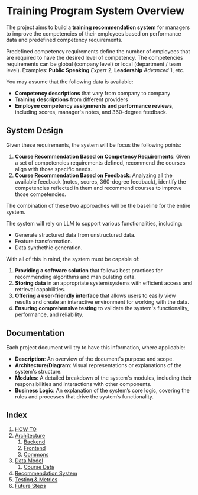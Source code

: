 # **Training Program System Overview**

The project aims to build a **training recommendation system** for managers to improve the competencies of their employees based on performance data and predefined competency requirements.

Predefined competency requirements define the number of employees that are required to have the desired level of competency. The competencies requirements can be global (company level) or local (department / team level).
Examples: **Public Speaking** *Expert* 2, **Leadership** *Advanced* 1, etc.

You may assume that the following data is available:

- **Competency descriptions** that vary from company to company
- **Training descriptions** from different providers
- **Employee competency assignments and performance reviews**, including scores, manager's notes, and 360-degree feedback.

## System Design

Given these requirements, the system will be focus the following points:

1. **Course Recommendation Based on Competency Requirements**: Given a set of competencies requirements defined, recommend the courses align with those specific needs.
2. **Course Recommendation Based on Feedback**: Analyzing all the available feedback (notes, scores, 360-degree feedback), identify the competencies reflected in them and recommend courses to improve those competencies.

The combination of these two approaches will be the baseline for the entire system.

The system will rely on LLM to support various functionalities, including:

- Generate structured data from unstructured data.
- Feature transformation.
- Data synthethic generation.

With all of this in mind, the system must be capable of:
1. **Providing a software solution** that follows best practices for recommending algorithms and manipulating data.
2. **Storing data** in an appropriate system/systems with efficient access and retrieval capabilities.
3. **Offering a user-friendly interface** that allows users to easily view results and create an interactive environment for working with the data.
4. **Ensuring comprehensive testing** to validate the system's functionality, performance, and reliability.

## Documentation

Each project document will try to have this information, where applicable:

- **Description**: An overview of the document's purpose and scope.
- **Architecture/Diagram**: Visual representations or explanations of the system's structure.
- **Modules**: A detailed breakdown of the system's modules, including their responsibilities and interactions with other components.
- **Business Logic**: An explanation of the system’s core logic, covering the rules and processes that drive the system’s functionality.

## Index

1. [HOW TO](docs/0100_how_to.md)
2. [Architecture](docs/0200_architecture.md)
   1. [Backend](docs/0201_backend.md)
   2. [Frontend](docs/0202_frontend.md)
   3. [Commons](docs/0203_commons.md)
3. [Data Model](docs/0300_data_model.md)
   1. [Course Data](docs/0301_course_data.md)
4. [Recommendation System](docs/0400_recommendation_system.md)
5. [Testing & Metrics](docs/0500_testing.md)
6. [Future Steps](docs/0600_future_steps.md)